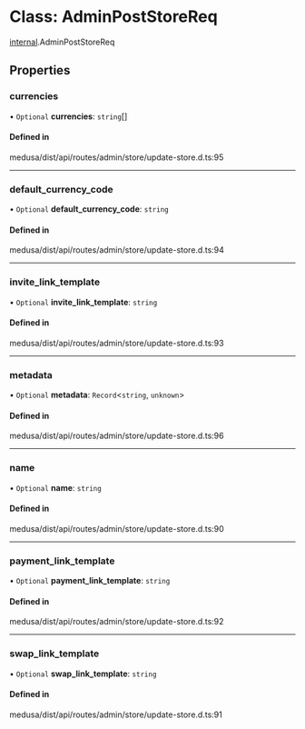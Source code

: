 # Class: AdminPostStoreReq

[internal](../modules/internal-25.md).AdminPostStoreReq

## Properties

### currencies

• `Optional` **currencies**: `string`[]

#### Defined in

medusa/dist/api/routes/admin/store/update-store.d.ts:95

___

### default\_currency\_code

• `Optional` **default\_currency\_code**: `string`

#### Defined in

medusa/dist/api/routes/admin/store/update-store.d.ts:94

___

### invite\_link\_template

• `Optional` **invite\_link\_template**: `string`

#### Defined in

medusa/dist/api/routes/admin/store/update-store.d.ts:93

___

### metadata

• `Optional` **metadata**: `Record`<`string`, `unknown`\>

#### Defined in

medusa/dist/api/routes/admin/store/update-store.d.ts:96

___

### name

• `Optional` **name**: `string`

#### Defined in

medusa/dist/api/routes/admin/store/update-store.d.ts:90

___

### payment\_link\_template

• `Optional` **payment\_link\_template**: `string`

#### Defined in

medusa/dist/api/routes/admin/store/update-store.d.ts:92

___

### swap\_link\_template

• `Optional` **swap\_link\_template**: `string`

#### Defined in

medusa/dist/api/routes/admin/store/update-store.d.ts:91
